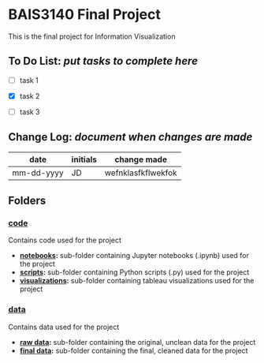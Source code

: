# BAIS3140 Final Project
This is the final project for Information Visualization

## To Do List: *put tasks to complete here*
*  [ ] task 1
*  [x] task 2
*  [ ] task 3


## Change Log: *document when changes are made*
| date | initials | change made |
|------|----------|--------|
| mm-dd-yyyy | JD | wefnklasfkflwekfok |


## Folders

### [code](code)
Contains code used for the project
* **[notebooks](code/notebooks):** sub-folder containing Jupyter notebooks (.ipynb) used for the project
* **[scripts](code/scripts):** sub-folder containing Python scripts (.py) used for the project
* **[visualizations]():** sub-folder containing tableau visualizations used for the project

### [data](data)
Contains data used for the project
* **[raw data](data/raw_data):** sub-folder containing the original, unclean data for the project
* **[final data](data/final_data):** sub-folder containing the final, cleaned data for the project

